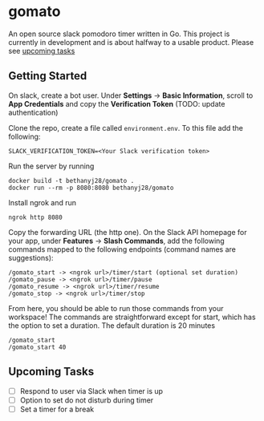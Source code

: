 # gomato
An open source slack pomodoro timer written in Go. This project is currently in development and is about halfway to a usable product. Please see [upcoming tasks](#upcoming-tasks)

## Getting Started

On slack, create a bot user. Under **Settings** -> **Basic Information**, scroll to **App Credentials** and copy the **Verification Token** (TODO: update authentication)

Clone the repo, create a file called `environment.env`. To this file add the following:

```
SLACK_VERIFICATION_TOKEN=<Your Slack verification token>
```

Run the server by running 

```
docker build -t bethanyj28/gomato .
docker run --rm -p 8080:8080 bethanyj28/gomato
```

Install ngrok and run 

```
ngrok http 8080
```

Copy the forwarding URL (the http one). On the Slack API homepage for your app, under **Features** -> **Slash Commands**, add the following commands mapped to the following endpoints (command names are suggestions):

```
/gomato_start -> <ngrok url>/timer/start (optional set duration)
/gomato_pause -> <ngrok url>/timer/pause
/gomato_resume -> <ngrok url>/timer/resume
/gomato_stop -> <ngrok url>/timer/stop
```

From here, you should be able to run those commands from your workspace! The commands are straightforward except for start, which has the option to set a duration. The default duration is 20 minutes

```
/gomato_start
/gomato_start 40
```

## Upcoming Tasks
- [ ] Respond to user via Slack when timer is up
- [ ] Option to set do not disturb during timer
- [ ] Set a timer for a break
